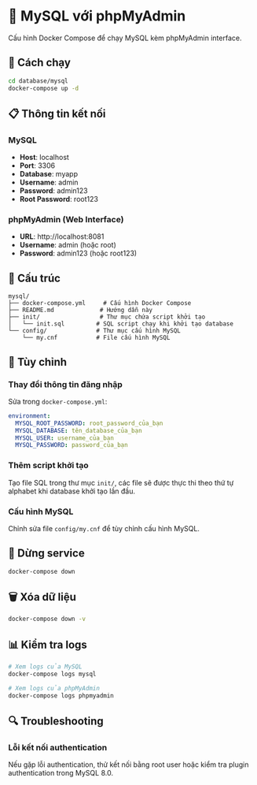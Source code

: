 # 🐬 MySQL với phpMyAdmin

Cấu hình Docker Compose để chạy MySQL kèm phpMyAdmin interface.

## 🚀 Cách chạy

```bash
cd database/mysql
docker-compose up -d
```

## 📋 Thông tin kết nối

### MySQL
- **Host**: localhost
- **Port**: 3306
- **Database**: myapp
- **Username**: admin
- **Password**: admin123
- **Root Password**: root123

### phpMyAdmin (Web Interface)
- **URL**: http://localhost:8081
- **Username**: admin (hoặc root)
- **Password**: admin123 (hoặc root123)

## 📁 Cấu trúc

```
mysql/
├── docker-compose.yml     # Cấu hình Docker Compose
├── README.md             # Hướng dẫn này
├── init/                 # Thư mục chứa script khởi tạo
│   └── init.sql         # SQL script chạy khi khởi tạo database
└── config/              # Thư mục cấu hình MySQL
    └── my.cnf           # File cấu hình MySQL
```

## 🔧 Tùy chỉnh

### Thay đổi thông tin đăng nhập
Sửa trong `docker-compose.yml`:
```yaml
environment:
  MYSQL_ROOT_PASSWORD: root_password_của_bạn
  MYSQL_DATABASE: tên_database_của_bạn
  MYSQL_USER: username_của_bạn
  MYSQL_PASSWORD: password_của_bạn
```

### Thêm script khởi tạo
Tạo file SQL trong thư mục `init/`, các file sẽ được thực thi theo thứ tự alphabet khi database khởi tạo lần đầu.

### Cấu hình MySQL
Chỉnh sửa file `config/my.cnf` để tùy chỉnh cấu hình MySQL.

## 🛑 Dừng service

```bash
docker-compose down
```

## 🗑️ Xóa dữ liệu

```bash
docker-compose down -v
```

## 📊 Kiểm tra logs

```bash
# Xem logs của MySQL
docker-compose logs mysql

# Xem logs của phpMyAdmin
docker-compose logs phpmyadmin
```

## 🔍 Troubleshooting

### Lỗi kết nối authentication
Nếu gặp lỗi authentication, thử kết nối bằng root user hoặc kiểm tra plugin authentication trong MySQL 8.0.
